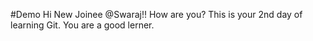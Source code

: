 #Demo
Hi New Joinee @Swaraj!!
How are you?
This is your 2nd day of learning Git.
You are a good lerner.
